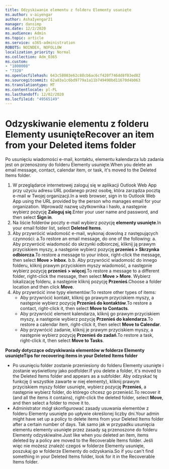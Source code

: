 ```yaml
---
title: Odzyskiwanie elementu z folderu Elementy usunięte
ms.author: v-aiyengar
author: AshaIyengar21
manager: dansimp
ms.date: 12/2/2020
ms.audience: Admin
ms.topic: article
ms.service: o365-administration
ROBOTS: NOINDEX, NOFOLLOW
localization_priority: Normal
ms.collection: Adm_O365
ms.custom:
- "1800008"
- "7320"
ms.openlocfilehash: 643c58003e62c88cb6ac6cf420f746dd8f03ed82
ms.sourcegitcommit: 62a83a1c6bd9779a1a11b749490bd11670d4b063
ms.translationtype: MT
ms.contentlocale: pl-PL
ms.lasthandoff: 12/02/2020
ms.locfileid: "49565149"
---
```

# <a name="recover-an-item-from-your-deleted-items-folder"></a><span data-ttu-id="732ba-102">Odzyskiwanie elementu z folderu Elementy usunięte</span><span class="sxs-lookup"><span data-stu-id="732ba-102">Recover an item from your Deleted items folder</span></span>

<span data-ttu-id="732ba-103">Po usunięciu wiadomości e-mail, kontaktu, elementu kalendarza lub zadania jest on przenoszony do folderu Elementy usunięte.</span><span class="sxs-lookup"><span data-stu-id="732ba-103">When you delete an email message, contact, calendar item, or task, it's moved to the Deleted Items folder.</span></span>

1. <span data-ttu-id="732ba-104">W przeglądarce internetowej zaloguj się w aplikacji Outlook Web App przy użyciu adresu URL podanego przez osobę, która zarządza pocztą e-mail w Twojej organizacji.</span><span class="sxs-lookup"><span data-stu-id="732ba-104">In a web browser, sign in to Outlook Web App using the URL provided by the person who manages email for your organization.</span></span> <span data-ttu-id="732ba-105">Wprowadź nazwę użytkownika i hasło, a następnie wybierz pozycję **Zaloguj się**.</span><span class="sxs-lookup"><span data-stu-id="732ba-105">Enter your user name and password, and then select **Sign in**.</span></span>
1. <span data-ttu-id="732ba-106">Na liście folderów poczty e-mail wybierz pozycję **elementy usunięte**.</span><span class="sxs-lookup"><span data-stu-id="732ba-106">In your email folder list, select **Deleted Items**.</span></span>
1. <span data-ttu-id="732ba-107">Aby przywrócić wiadomość e-mail, wykonaj dowolną z następujących czynności: a.</span><span class="sxs-lookup"><span data-stu-id="732ba-107">To restore an email message, do one of the following: a.</span></span> <span data-ttu-id="732ba-108">Aby przywrócić wiadomość do skrzynki odbiorczej, kliknij ją prawym przyciskiem myszy, a następnie wybierz pozycję **przenieś > Skrzynka odbiorcza**.</span><span class="sxs-lookup"><span data-stu-id="732ba-108">To restore a message to your inbox, right-click the message, then select **Move > Inbox**.</span></span>
    <span data-ttu-id="732ba-109">b.</span><span class="sxs-lookup"><span data-stu-id="732ba-109">b.</span></span> <span data-ttu-id="732ba-110">Aby przywrócić wiadomość do innego folderu, kliknij prawym przyciskiem myszy wiadomość, a następnie wybierz pozycję **przenieś > więcej**.</span><span class="sxs-lookup"><span data-stu-id="732ba-110">To restore a message to a different folder, right-click the message, then select **Move > More**.</span></span> <span data-ttu-id="732ba-111">Wybierz lokalizację folderu, a następnie kliknij pozycję **Przenieś**.</span><span class="sxs-lookup"><span data-stu-id="732ba-111">Choose a folder location and then click **Move**.</span></span>
4. <span data-ttu-id="732ba-112">Aby przywrócić inne typy elementów:</span><span class="sxs-lookup"><span data-stu-id="732ba-112">To restore other types of items:</span></span>
    - <span data-ttu-id="732ba-113">Aby przywrócić kontakt, kliknij go prawym przyciskiem myszy, a następnie wybierz pozycję **Przenieś do kontaktów**.</span><span class="sxs-lookup"><span data-stu-id="732ba-113">To restore a contact, right-click it, then select **Move to Contacts**.</span></span>
    - <span data-ttu-id="732ba-114">Aby przywrócić element kalendarza, kliknij go prawym przyciskiem myszy, a następnie wybierz pozycję **Przenieś do kalendarza**.</span><span class="sxs-lookup"><span data-stu-id="732ba-114">To restore a calendar item, right-click it, then select **Move to Calendar**.</span></span>
    - <span data-ttu-id="732ba-115">Aby przywrócić zadanie, kliknij je prawym przyciskiem myszy, a następnie wybierz pozycję **Przenieś do zadań**.</span><span class="sxs-lookup"><span data-stu-id="732ba-115">To restore a task, right-click it, then select **Move to Tasks**.</span></span>

<span data-ttu-id="732ba-116">**Porady dotyczące odzyskiwania elementów w folderze Elementy usunięte**</span><span class="sxs-lookup"><span data-stu-id="732ba-116">**Tips for recovering items in your Deleted Items folder**</span></span>

- <span data-ttu-id="732ba-117">Po usunięciu folder zostanie przeniesiony do folderu Elementy usunięte i zostanie wyświetlony jako podfolder.</span><span class="sxs-lookup"><span data-stu-id="732ba-117">If you delete a folder, it's moved to the Deleted Items folder and appears as a subfolder.</span></span> <span data-ttu-id="732ba-118">Aby odzyskać tę funkcję (i wszystkie zawarte w niej elementy), kliknij prawym przyciskiem myszy folder usunięte, wybierz pozycję **Przenieś**, a następnie wybierz folder, do którego chcesz go przenieść.</span><span class="sxs-lookup"><span data-stu-id="732ba-118">To recover it (and all the items it contains), right-click the deleted folder, select **Move**, and then select a folder to move it to.</span></span>
- <span data-ttu-id="732ba-119">Administrator mógł skonfigurować zasady usuwania elementów z folderu Elementy usunięte po upływie określonej liczby dni.</span><span class="sxs-lookup"><span data-stu-id="732ba-119">Your admin might have set up a policy to delete items from your Deleted Items folder after a certain number of days.</span></span> <span data-ttu-id="732ba-120">Tak samo jak w przypadku usunięcia elementu elementy usunięte przez zasady są przenoszone do folderu Elementy odzyskiwalne.</span><span class="sxs-lookup"><span data-stu-id="732ba-120">Just like when you deleted an item, items deleted by a policy are moved to the Recoverable Items folder.</span></span> <span data-ttu-id="732ba-121">Jeśli więc nie możesz znaleźć czegoś w folderze Elementy usunięte, poszukaj go w folderze Elementy do odzyskania.</span><span class="sxs-lookup"><span data-stu-id="732ba-121">So if you can't find something in your Deleted Items folder, look for it in the Recoverable Items folder.</span></span>
